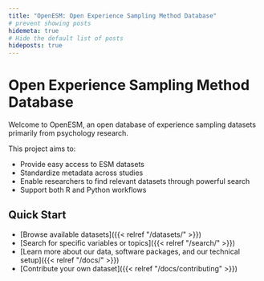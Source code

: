 ```yaml
---
title: "OpenESM: Open Experience Sampling Method Database"
# prevent showing posts
hidemeta: true
# Hide the default list of posts
hideposts: true
---
```


# Open Experience Sampling Method Database

Welcome to OpenESM, an open database of experience sampling datasets primarily from psychology research. 

This project aims to:
- Provide easy access to ESM datasets
- Standardize metadata across studies
- Enable researchers to find relevant datasets through powerful search
- Support both R and Python workflows

## Quick Start

- [Browse available datasets]({{< relref "/datasets/" >}})
- [Search for specific variables or topics]({{< relref "/search/" >}})
- [Learn more about our data, software packages, and our technical setup]({{< relref "/docs/" >}})
- [Contribute your own dataset]({{< relref "/docs/contributing" >}})